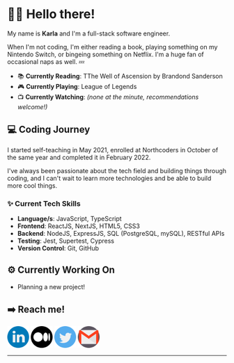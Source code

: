 <!-- ![karlacodes header](headers/darkmode.png#gh-dark-mode-only) -->
<!-- ![karlacodes header](headers/lightmode.png#gh-light-mode-only) -->

# 👋🏼 Hello there!

My name is **Karla** and I'm a full-stack software engineer.

When I'm not coding, I'm either reading a book, playing something on my Nintendo Switch, or bingeing something on Netflix. I'm a huge fan of occasional naps as well. 💤

- 📚 **Currently Reading**: TThe Well of Ascension by Brandond Sanderson
- 🎮 **Currently Playing**: League of Legends
- 📺 **Currently Watching**: _(none at the minute, recommendations welcome!)_

## 💻 Coding Journey

I started self-teaching in May 2021, enrolled at Northcoders in October of the same year and completed it in February 2022.

I've always been passionate about the tech field and building things through coding, and I can't wait to learn more technologies and be able to build more cool things.

### ✨ Current Tech Skills

- **Language/s**: JavaScript, TypeScript
- **Frontend**: ReactJS, NextJS, HTML5, CSS3
- **Backend**: NodeJS, ExpressJS, SQL (PostgreSQL, mySQL), RESTful APIs
- **Testing**: Jest, Supertest, Cypress
- **Version Control**: Git, GitHub

## ⚙️ Currently Working On

- Planning a new project!

## ➡️ Reach me!

[<img src="socials/linkedin.png" width="50" height="50">](http://linkedin.com/in/karla-carreon) [<img src="socials/medium.png" width="50" height="50">](http://medium.com/@karlacodes) [<img src="socials/twitter.png" width="50" height="50">](http://twitter.com/karlacodes) [<img src="socials/gmail.png" width="50" height="50">](mailto:carreon.karlamaye@gmail.com)

---
